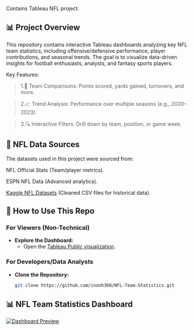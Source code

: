 Contains Tableau NFL project.
## 📊 Project Overview 
This repository contains interactive Tableau dashboards analyzing key NFL team statistics, including offensive/defensive performance, player contributions, and seasonal trends. The goal is to visualize data-driven insights for football enthusiasts, analysts, and fantasy sports players.

Key Features:

>1.🏈 Team Comparisons: Points scored, yards gained, turnovers, and more.

>2.📈 Trend Analysis: Performance over multiple seasons (e.g., 2020–2023).

>3.🔍 Interactive Filters: Drill down by team, position, or game week.
## 🏈 NFL Data Sources 
The datasets used in this project were sourced from:

NFL Official Stats (Team/player metrics).

ESPN NFL Data (Advanced analytics).

[Kaggle NFL Datasets](https://www.kaggle.com/datasets/cviaxmiwnptr/nfl-team-stats-20022019-espn) (Cleaned CSV files for historical data).
## 📂 How to Use This Repo 
### **For Viewers (Non-Technical)**
- **Explore the Dashboard:**
  - Open the [Tableau Public visualization](https://public.tableau.com/app/profile/ishrak.hossain/viz/NFLTeamStatistics_17412257365090/Dashboard1?publish=yes).

### **For Developers/Data Analysts**
- **Clone the Repository:**
  ```bash
  git clone https://github.com/inanh360/NFL-Team-Statistics.git
## 📊 NFL Team Statistics Dashboard  
[![Dashboard Preview](https://public.tableau.com/static/images/NF/NFLTeamStatistics_17412257365090/Dashboard1/1_rss.png)](https://public.tableau.com/app/profile/ishrak.hossain/viz/NFLTeamStatistics_17412257365090/Dashboard1)
